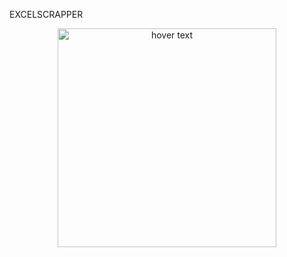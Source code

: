 EXCELSCRAPPER


<p align="center">
  <img src="[MAIN SCREEN](https://github.com/sghmire/ExcelScapper/blob/main/MAIN.png)" width="350" title="hover text">
</p>
